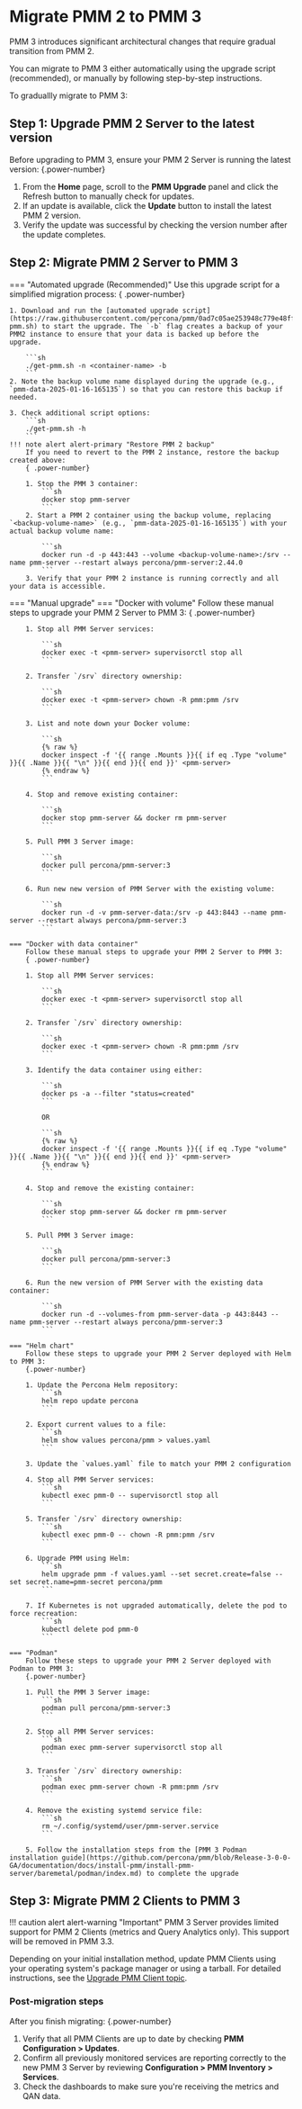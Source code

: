 # Migrate PMM 2 to PMM 3

PMM 3 introduces significant architectural changes that require gradual transition from PMM 2.

You can migrate to PMM 3 either automatically using the upgrade script (recommended), or manually by following step-by-step instructions.

To graduallly migrate to PMM 3:

## Step 1: Upgrade PMM 2 Server to the latest version

Before upgrading to PMM 3, ensure your PMM 2 Server is running the latest version:
{.power-number}

1. From the **Home** page, scroll to the **PMM Upgrade** panel and click the Refresh button to manually check for updates.
2. If an update is available, click the **Update** button to install the latest PMM 2 version.
3. Verify the update was successful by checking the version number after the update completes.

## Step 2: Migrate PMM 2 Server to PMM 3

=== "Automated upgrade (Recommended)"
    Use this upgrade script for a simplified migration process:
    { .power-number}

    1. Download and run the [automated upgrade script](https://raw.githubusercontent.com/percona/pmm/0ad7c05ae253948c779e48ff7976cb5c982af688/get-pmm.sh) to start the upgrade. The `-b` flag creates a backup of your PMM2 instance to ensure that your data is backed up before the upgrade.

        ```sh
        ./get-pmm.sh -n <container-name> -b
        ```
    2. Note the backup volume name displayed during the upgrade (e.g., `pmm-data-2025-01-16-165135`) so that you can restore this backup if needed.

    3. Check additional script options:
        ```sh
        ./get-pmm.sh -h
        ```
    !!! note alert alert-primary "Restore PMM 2 backup"
        If you need to revert to the PMM 2 instance, restore the backup created above:
        { .power-number}

        1. Stop the PMM 3 container:
            ```sh
            docker stop pmm-server
            ```
        2. Start a PMM 2 container using the backup volume, replacing `<backup-volume-name>` (e.g., `pmm-data-2025-01-16-165135`) with your actual backup volume name:

            ```sh
            docker run -d -p 443:443 --volume <backup-volume-name>:/srv --name pmm-server --restart always percona/pmm-server:2.44.0
            ```
        3. Verify that your PMM 2 instance is running correctly and all your data is accessible.

=== "Manual upgrade"
    === "Docker with volume"
        Follow these manual steps to upgrade your PMM 2 Server to PMM 3:
        { .power-number}

        1. Stop all PMM Server services:

            ```sh
            docker exec -t <pmm-server> supervisorctl stop all
            ```

        2. Transfer `/srv` directory ownership:

            ```sh
            docker exec -t <pmm-server> chown -R pmm:pmm /srv
            ```

        3. List and note down your Docker volume:
       
            ```sh
            {% raw %}
            docker inspect -f '{{ range .Mounts }}{{ if eq .Type "volume" }}{{ .Name }}{{ "\n" }}{{ end }}{{ end }}' <pmm-server>
            {% endraw %}
            ```

        4. Stop and remove existing container:

            ```sh
            docker stop pmm-server && docker rm pmm-server
            ```

        5. Pull PMM 3 Server image:

            ```sh
            docker pull percona/pmm-server:3
            ```

        6. Run new new version of PMM Server with the existing volume:
       
            ```sh
            docker run -d -v pmm-server-data:/srv -p 443:8443 --name pmm-server --restart always percona/pmm-server:3
            ```

    === "Docker with data container"
        Follow these manual steps to upgrade your PMM 2 Server to PMM 3:
        { .power-number}

        1. Stop all PMM Server services:

            ```sh
            docker exec -t <pmm-server> supervisorctl stop all
            ```

        2. Transfer `/srv` directory ownership:

            ```sh
            docker exec -t <pmm-server> chown -R pmm:pmm /srv
            ```

        3. Identify the data container using either:
       
            ```sh
            docker ps -a --filter "status=created"
            ```
           
            OR

            ```sh
            {% raw %}
            docker inspect -f '{{ range .Mounts }}{{ if eq .Type "volume" }}{{ .Name }}{{ "\n" }}{{ end }}{{ end }}' <pmm-server>
            {% endraw %}
            ```
            
        4. Stop and remove the existing container:

            ```sh
            docker stop pmm-server && docker rm pmm-server
            ```

        5. Pull PMM 3 Server image:
       
            ```sh
            docker pull percona/pmm-server:3
            ``` 

        6. Run the new version of PMM Server with the existing data container:

            ```sh
            docker run -d --volumes-from pmm-server-data -p 443:8443 --name pmm-server --restart always percona/pmm-server:3
            ```

    === "Helm chart"
        Follow these steps to upgrade your PMM 2 Server deployed with Helm to PMM 3:
        {.power-number}

        1. Update the Percona Helm repository:
            ```sh
            helm repo update percona
            ```

        2. Export current values to a file:
            ```sh
            helm show values percona/pmm > values.yaml
            ```

        3. Update the `values.yaml` file to match your PMM 2 configuration

        4. Stop all PMM Server services:
            ```sh
            kubectl exec pmm-0 -- supervisorctl stop all
            ```

        5. Transfer `/srv` directory ownership:
            ```sh
            kubectl exec pmm-0 -- chown -R pmm:pmm /srv
            ```

        6. Upgrade PMM using Helm:
            ```sh
            helm upgrade pmm -f values.yaml --set secret.create=false --set secret.name=pmm-secret percona/pmm
            ```

        7. If Kubernetes is not upgraded automatically, delete the pod to force recreation:
            ```sh
            kubectl delete pod pmm-0
            ```

    === "Podman"
        Follow these steps to upgrade your PMM 2 Server deployed with Podman to PMM 3:
        {.power-number}

        1. Pull the PMM 3 Server image:
            ```sh
            podman pull percona/pmm-server:3
            ```

        2. Stop all PMM Server services:
            ```sh
            podman exec pmm-server supervisorctl stop all
            ```

        3. Transfer `/srv` directory ownership:
            ```sh
            podman exec pmm-server chown -R pmm:pmm /srv
            ```

        4. Remove the existing systemd service file:
            ```sh
            rm ~/.config/systemd/user/pmm-server.service
            ```

        5. Follow the installation steps from the [PMM 3 Podman installation guide](https://github.com/percona/pmm/blob/Release-3-0-0-GA/documentation/docs/install-pmm/install-pmm-server/baremetal/podman/index.md) to complete the upgrade

## Step 3: Migrate PMM 2 Clients to PMM 3

!!! caution alert alert-warning "Important"
    PMM 3 Server provides limited support for PMM 2 Clients (metrics and Query Analytics only). This support will be removed in PMM 3.3.

Depending on your initial installation method, update PMM Clients using your operating system's package manager or using a tarball.
For detailed instructions, see the [Upgrade PMM Client topic](../pmm-upgrade/upgrade_client.md).

### Post-migration steps

After you finish migrating:
{.power-number}

1. Verify that all PMM Clients are up to date by checking **PMM Configuration > Updates**.
2. Confirm all previously monitored services are reporting correctly to the new PMM 3 Server by reviewing **Configuration > PMM Inventory > Services**.
3. Check the dashboards to make sure you're receiving the metrics and QAN data.
